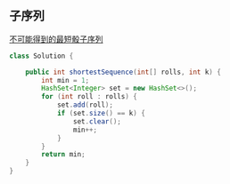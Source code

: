 ## 子序列
[不可能得到的最短骰子序列](https://leetcode.cn/problems/shortest-impossible-sequence-of-rolls/)
```java
class Solution {

	public int shortestSequence(int[] rolls, int k) {
		int min = 1;
		HashSet<Integer> set = new HashSet<>();
		for (int roll : rolls) {
			set.add(roll);
			if (set.size() == k) {
				set.clear();
				min++;
			}
		}
		return min;
	}
}
```
